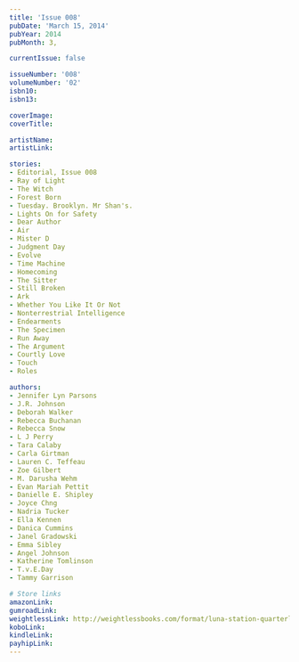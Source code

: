```yaml
---
title: 'Issue 008'
pubDate: 'March 15, 2014'
pubYear: 2014
pubMonth: 3,

currentIssue: false

issueNumber: '008'
volumeNumber: '02'
isbn10: 
isbn13: 

coverImage: 
coverTitle: 

artistName: 
artistLink: 

stories:
- Editorial, Issue 008
- Ray of Light
- The Witch
- Forest Born
- Tuesday. Brooklyn. Mr Shan's.
- Lights On for Safety
- Dear Author
- Air
- Mister D
- Judgment Day
- Evolve
- Time Machine
- Homecoming
- The Sitter
- Still Broken
- Ark
- Whether You Like It Or Not
- Nonterrestrial Intelligence
- Endearments
- The Specimen
- Run Away
- The Argument
- Courtly Love
- Touch
- Roles

authors:
- Jennifer Lyn Parsons
- J.R. Johnson
- Deborah Walker
- Rebecca Buchanan
- Rebecca Snow
- L J Perry
- Tara Calaby
- Carla Girtman
- Lauren C. Teffeau
- Zoe Gilbert
- M. Darusha Wehm
- Evan Mariah Pettit
- Danielle E. Shipley
- Joyce Chng
- Nadria Tucker
- Ella Kennen
- Danica Cummins
- Janel Gradowski
- Emma Sibley
- Angel Johnson
- Katherine Tomlinson
- T.v.E.Day
- Tammy Garrison

# Store links
amazonLink: 
gumroadLink: 
weightlessLink: http://weightlessbooks.com/format/luna-station-quarterly-issue-8/
koboLink: 
kindleLink: 
payhipLink: 
---
```

